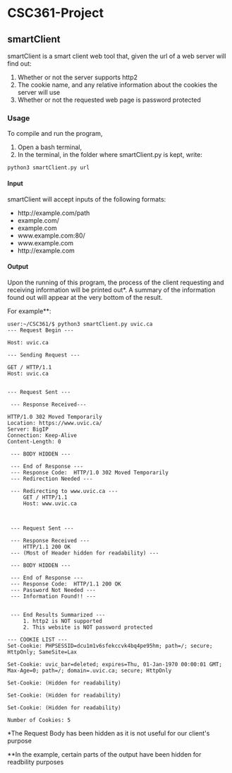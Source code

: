 # CSC361-Project

## smartClient

smartClient is a smart client web tool that, given the url of a web server will find out:
<ol>
        <li>Whether or not the server supports http2</li>
        <li>The cookie name, and any relative information about the cookies the server will use</li>
        <li>Whether or not the requested web page is password protected</li>
</ol>

### Usage
To compile and run the program,
<ol>
    <li>Open a bash terminal,</li>
    <li>In the terminal, in the folder where smartClient.py is kept, write: </li>
</ol>

```
python3 smartClient.py url
```

#### Input
smartClient will accept inputs of the following formats:
<ul>
    <li>http://example.com/path</li>
    <li>example.com/</li>
    <li>example.com</li>
    <li>www.example.com:80/</li>
    <li>www.example.com</li>
    <li>http://example.com</li>
</ul>

#### Output
Upon the running of this program, the process of the client requesting and receiving information will be printed out*. A summary of the information found out will appear at the very bottom of the result.

For example**:
```
user:~/CSC361/$ python3 smartClient.py uvic.ca                    
--- Request Begin --- 

Host: uvic.ca

--- Sending Request ---

GET / HTTP/1.1
Host: uvic.ca


--- Request Sent ---

 --- Response Received---

HTTP/1.0 302 Moved Temporarily
Location: https://www.uvic.ca/
Server: BigIP
Connection: Keep-Alive
Content-Length: 0

 --- BODY HIDDEN ---

 --- End of Response ---
 --- Response Code:  HTTP/1.0 302 Moved Temporarily
 --- Redirection Needed ---

 --- Redirecting to www.uvic.ca ---
     GET / HTTP/1.1
     Host: www.uvic.ca



 --- Request Sent --- 

 --- Response Received --- 
     HTTP/1.1 200 OK
 --- (Most of Header hidden for readability) ---

 --- BODY HIDDEN ---

 --- End of Response ---
 --- Response Code:  HTTP/1.1 200 OK
 --- Password Not Needed ---
 --- Information Found!! ---


 --- End Results Summarized ---
     1. http2 is NOT supported
     2. This website is NOT password protected

--- COOKIE LIST ---
Set-Cookie: PHPSESSID=dcu1m1v6sfekccvk4bq4pe95hm; path=/; secure; HttpOnly; SameSite=Lax

Set-Cookie: uvic_bar=deleted; expires=Thu, 01-Jan-1970 00:00:01 GMT; Max-Age=0; path=/; domain=.uvic.ca; secure; HttpOnly

Set-Cookie: (Hidden for readability)

Set-Cookie: (Hidden for readability)

Set-Cookie: (Hidden for readability)

Number of Cookies: 5
```

*The Request Body has been hidden as it is not useful for our client's purpose

**In the example, certain parts of the output have been hidden for readbility purposes

